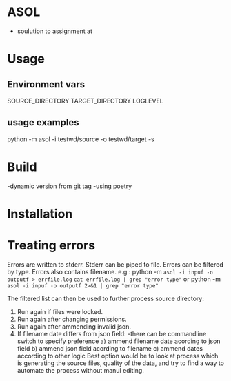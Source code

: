 # ASOL
- soulution to assignment at 
# Usage
## Environment vars
SOURCE_DIRECTORY
TARGET_DIRECTORY
LOGLEVEL

## usage examples
python -m asol -i testwd/source -o testwd/target -s

# Build
-dynamic version from git tag
-using poetry
 
# Installation

# Treating errors
Errors are written to stderr. Stderr can be piped to file.
Errors can be filtered by type. Errors also contains filename. 
e.g.: 
python -m `asol -i inpuf -o outputf > errfile.log`
`cat errfile.log | grep "error type"`
or
python -m `asol -i inpuf -o outputf 2>&1 | grep "error type"`

The filtered list can then be used to further process source directory:
1. Run again if files were locked.
2. Run again after changing permissions.
3. Run again after ammending invalid json.
4. If filename date differs from json field:
-there can be commandline switch to specify preference
a) ammend filename date acording to json field
b) ammend json field acording to filename
c) ammend dates according to other logic
Best option would be to look at process which is generating the source files, quality of the data, and try to find a way to automate the process without manul editing.







